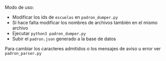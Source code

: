 Modo de uso:
- Modificar los ids de `escuelas` en `padron_dumper.py`
- Si hace falta modificar los nombres de archivos también en el mismo archivo
- Ejecutar `python3 padron_dumper.py`
- Subir el `padron.json` generado a la base de datos

Para cambiar los caracteres admitidos o los mensajes de aviso u error ver `padron_parser.py`

